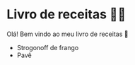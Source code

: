 # Livro de receitas :man_cook:

Olá! Bem vindo ao meu livro de receitas :clap:

- Strogonoff de frango
- Pavê